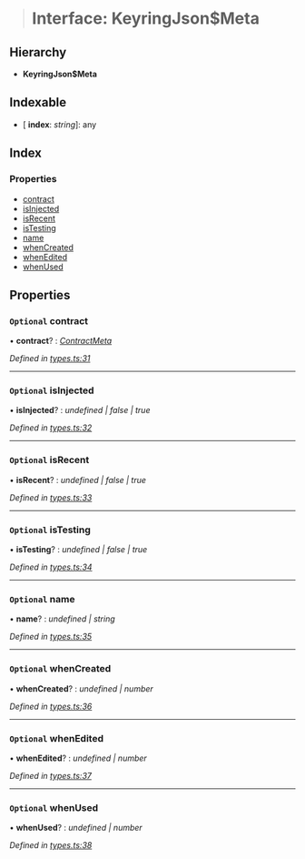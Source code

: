 > # Interface: KeyringJson$Meta

## Hierarchy

* **KeyringJson$Meta**

## Indexable

* \[ **index**: *string*\]: any

## Index

### Properties

* [contract](_types_.keyringjson_meta.md#optional-contract)
* [isInjected](_types_.keyringjson_meta.md#optional-isinjected)
* [isRecent](_types_.keyringjson_meta.md#optional-isrecent)
* [isTesting](_types_.keyringjson_meta.md#optional-istesting)
* [name](_types_.keyringjson_meta.md#optional-name)
* [whenCreated](_types_.keyringjson_meta.md#optional-whencreated)
* [whenEdited](_types_.keyringjson_meta.md#optional-whenedited)
* [whenUsed](_types_.keyringjson_meta.md#optional-whenused)

## Properties

### `Optional` contract

• **contract**? : *[ContractMeta](_types_.contractmeta.md)*

*Defined in [types.ts:31](https://github.com/polkadot-js/ui/blob/556d07b/packages/ui-keyring/src/types.ts#L31)*

___

### `Optional` isInjected

• **isInjected**? : *undefined | false | true*

*Defined in [types.ts:32](https://github.com/polkadot-js/ui/blob/556d07b/packages/ui-keyring/src/types.ts#L32)*

___

### `Optional` isRecent

• **isRecent**? : *undefined | false | true*

*Defined in [types.ts:33](https://github.com/polkadot-js/ui/blob/556d07b/packages/ui-keyring/src/types.ts#L33)*

___

### `Optional` isTesting

• **isTesting**? : *undefined | false | true*

*Defined in [types.ts:34](https://github.com/polkadot-js/ui/blob/556d07b/packages/ui-keyring/src/types.ts#L34)*

___

### `Optional` name

• **name**? : *undefined | string*

*Defined in [types.ts:35](https://github.com/polkadot-js/ui/blob/556d07b/packages/ui-keyring/src/types.ts#L35)*

___

### `Optional` whenCreated

• **whenCreated**? : *undefined | number*

*Defined in [types.ts:36](https://github.com/polkadot-js/ui/blob/556d07b/packages/ui-keyring/src/types.ts#L36)*

___

### `Optional` whenEdited

• **whenEdited**? : *undefined | number*

*Defined in [types.ts:37](https://github.com/polkadot-js/ui/blob/556d07b/packages/ui-keyring/src/types.ts#L37)*

___

### `Optional` whenUsed

• **whenUsed**? : *undefined | number*

*Defined in [types.ts:38](https://github.com/polkadot-js/ui/blob/556d07b/packages/ui-keyring/src/types.ts#L38)*